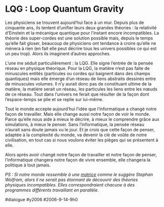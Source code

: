 # LQG : Loop Quantum Gravity

Les physiciens se trouvent aujourd’hui face à un mur. Depuis plus de cinquante ans, ils tentent d’unifier leurs deux grandes théories : la relativité d’Einstein et la mécanique quantique pour l’instant encore incompatibles. La théorie des super-cordes est une solution possible mais, depuis le temps qu’elle fait gloser, beaucoup de physiciens ont tendance à croire qu’elle ne mènera à rien (en fait elle peut décrire tous les univers possibles ce qui est un peu trop). Alors ils imaginent d’autres approches.

L’une me séduit particulièrement : la LQG. Elle signe l’entrée de la pensée réseau en physique théorique. Pour la LQG, la matière n’est pas faite de minuscules entités (particules ou cordes qui baignent dans des champs quantiques) mais elle émerge d’un réseau de liens abstraits dessinés entre de minuscules volumes. Il n’y aurait donc pas de constituant ultime de la matière, la matière serait un réseau, les particules les liens entre les nœuds de ce réseau. Tout dans l’univers ne ferait que résulter de la façon dont l’espace-temps se plie et se replie sur lui-même.

Tout le monde accepte aujourd’hui l’idée que l’informatique a changé notre façon de travailler. Mais elle change aussi notre façon de voir le monde. Parce qu’elle nous aide à mieux le décrire, à mieux le comprendre grâce aux simulations, à mieux le penser. Sans l’informatique, la pensée réseau n’aurait sans doute jamais vu le jour. Et je crois que cette façon de penser, adaptée à la complexité du monde, va devenir la clé de voûte de notre civilisation, en tout cas si nous voulons éviter les pièges qui se présentent à elle.

Alors après avoir changé notre façon de travailler et notre façon de penser, l’informatique changera notre façon de vivre ensemble, elle changera la politique à tout jamais.

*PS : Si notre monde ressemble à une* [*matrice*](matrix-connexion.md) *comme le suggère Stephan Wolfram, alors il ne serait pas étonnant de découvrir des théories physiques incompatibles. Elles correspondraient chacune à des programmes différents travaillant en parallèle.*

#dialogue #y2006 #2006-9-14-9h0

